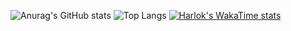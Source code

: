 ![Anurag's GitHub stats](https://github-readme-stats.vercel.app/api?username=adityavyas01&show_icons=true&theme=transparent&hide_title=true)
![Top Langs](https://github-readme-stats.vercel.app/api/top-langs/?username=anuraghazra&layout=compact)
[![Harlok's WakaTime stats](https://github-readme-stats.vercel.app/api/wakatime?username=hekur)](https://github.com/anuraghazra/github-readme-stats)
